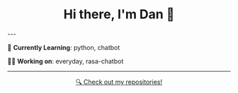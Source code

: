 <h1 align="center">Hi there, I'm Dan 👋</h1>
---

🌱 **Currently Learning**: python, chatbot

👨‍💻 **Working on**: everyday, rasa-chatbot

---

<p align="center">
  <a href="https://github.com/ngcdan?tab=repositories">🔍 Check out my repositories!</a>
</p>


